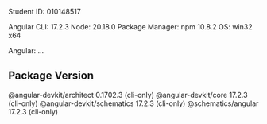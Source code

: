 Student ID:
010148517

Angular CLI: 17.2.3
Node: 20.18.0
Package Manager: npm 10.8.2
OS: win32 x64

Angular:
...

## Package Version

@angular-devkit/architect 0.1702.3 (cli-only)
@angular-devkit/core 17.2.3 (cli-only)
@angular-devkit/schematics 17.2.3 (cli-only)
@schematics/angular 17.2.3 (cli-only)
